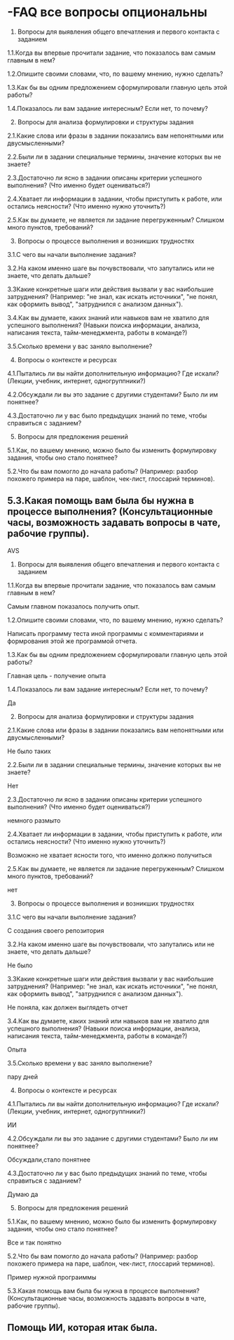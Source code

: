 # -FAQ  все вопросы опциональны

1. Вопросы для выявления общего впечатления и первого контакта с заданием


1.1.Когда вы впервые прочитали задание, что показалось вам самым главным в нем?

1.2.Опишите своими словами, что, по вашему мнению, нужно сделать? 

1.3.Как бы вы одним предложением сформулировали главную цель этой работы?

1.4.Показалось ли вам задание интересным? Если нет, то почему?

2. Вопросы для анализа формулировки и структуры задания

2.1.Какие слова или фразы в задании показались вам непонятными или двусмысленными?

2.2.Были ли в задании специальные термины, значение которых вы не знаете?

2.3.Достаточно ли ясно в задании описаны критерии успешного выполнения? (Что именно будет оцениваться?)

2.4.Хватает ли информации в задании, чтобы приступить к работе, или остались неясности? (Что именно нужно уточнить?)

2.5.Как вы думаете, не является ли задание перегруженным? Слишком много пунктов, требований?

3. Вопросы о процессе выполнения и возникших трудностях

3.1.С чего вы начали выполнение задания? 

3.2.На каком именно шаге вы почувствовали, что запутались или не знаете, что делать дальше?

3.3Какие конкретные шаги или действия вызвали у вас наибольшие затруднения? (Например: "не знал, как искать источники", "не понял, как оформить вывод", "затруднился с анализом данных").

3.4.Как вы думаете, каких знаний или навыков вам не хватило для успешного выполнения? (Навыки поиска информации, анализа, написания текста, тайм-менеджмента, работы в команде?)

3.5.Сколько времени у вас заняло выполнение?

4. Вопросы о контексте и ресурсах


4.1.Пытались ли вы найти дополнительную информацию? Где искали? (Лекции, учебник, интернет, одногруппники?)

4.2.Обсуждали ли вы это задание с другими студентами? Было ли им понятнее?

4.3.Достаточно ли у вас было предыдущих знаний по теме, чтобы справиться с заданием?


5. Вопросы для предложения решений 

5.1.Как, по вашему мнению, можно было бы изменить формулировку задания, чтобы оно стало понятнее?

5.2.Что бы вам помогло до начала работы? (Например: разбор похожего примера на паре, шаблон, чек-лист, глоссарий терминов).

5.3.Какая помощь вам была бы нужна в процессе выполнения? (Консультационные часы, возможность задавать вопросы в чате, рабочие группы).
-------------------------------------------------------------------------------------------------------------------------------------------------------------------------------------------------------------------------

AVS

1. Вопросы для выявления общего впечатления и первого контакта с заданием


1.1.Когда вы впервые прочитали задание, что показалось вам самым главным в нем? 

Самым главном показалось получить опыт.

1.2.Опишите своими словами, что, по вашему мнению, нужно сделать? 

Написать программу теста иной программы с комментариями и формрования этой же программой отчета.

1.3.Как бы вы одним предложением сформулировали главную цель этой работы?

Главная цель - получение опыта

1.4.Показалось ли вам задание интересным? Если нет, то почему?

Да

2. Вопросы для анализа формулировки и структуры задания

2.1.Какие слова или фразы в задании показались вам непонятными или двусмысленными?

Не было таких

2.2.Были ли в задании специальные термины, значение которых вы не знаете?

Нет

2.3.Достаточно ли ясно в задании описаны критерии успешного выполнения? (Что именно будет оцениваться?)

немного размыто

2.4.Хватает ли информации в задании, чтобы приступить к работе, или остались неясности? (Что именно нужно уточнить?)

Возможно не хватает ясности того, что именно должно получиться

2.5.Как вы думаете, не является ли задание перегруженным? Слишком много пунктов, требований?

нет

3. Вопросы о процессе выполнения и возникших трудностях

3.1.С чего вы начали выполнение задания? 

С создания своего репозитория

3.2.На каком именно шаге вы почувствовали, что запутались или не знаете, что делать дальше?

Не было

3.3Какие конкретные шаги или действия вызвали у вас наибольшие затруднения? (Например: "не знал, как искать источники", "не понял, как оформить вывод", "затруднился с анализом данных").

Не поняла, как должен выглядеть отчет

3.4.Как вы думаете, каких знаний или навыков вам не хватило для успешного выполнения? (Навыки поиска информации, анализа, написания текста, тайм-менеджмента, работы в команде?)

Опыта

3.5.Сколько времени у вас заняло выполнение?

пару дней

4. Вопросы о контексте и ресурсах


4.1.Пытались ли вы найти дополнительную информацию? Где искали? (Лекции, учебник, интернет, одногруппники?)

ИИ

4.2.Обсуждали ли вы это задание с другими студентами? Было ли им понятнее?

Обсуждали,стало понятнее

4.3.Достаточно ли у вас было предыдущих знаний по теме, чтобы справиться с заданием?

Думаю да


5. Вопросы для предложения решений 

5.1.Как, по вашему мнению, можно было бы изменить формулировку задания, чтобы оно стало понятнее?

Все и так понятно

5.2.Что бы вам помогло до начала работы? (Например: разбор похожего примера на паре, шаблон, чек-лист, глоссарий терминов).

Пример нужной програиммы

5.3.Какая помощь вам была бы нужна в процессе выполнения? (Консультационные часы, возможность задавать вопросы в чате, рабочие группы).

Помощь ИИ, которая итак была.
-------------------------------------------------------------------------------------------------------------------------------------------------------------------------------------------------------------------------

